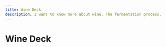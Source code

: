```yaml
---
title: Wine Deck
description: I want to know more about wine. The fermentation process, the history, and the varieties and classifications. This is my attempt to memorize interesting facts and enjoy the experience of wine drinking even more. 🍷
---
```


# Wine Deck

